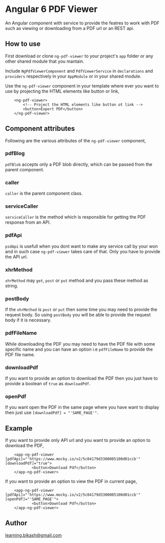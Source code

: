 # Angular 6 PDF Viewer

An Angular component with service to provide the featres to work with PDF such as viewing or downloading from a PDF url or an REST api.

## How to use

First download or clone `ng-pdf-viewer` to your project's `app` folder or any other shared module that you mantain. 

Include `NgPdfViewerComponent` and `PdfViewerService` in `declarations` and `providers` respectively in your `AppModule` or in your shared module.

Use the `ng-pdf-viewer` component in your template where ever you want to use by projecting the HTML elements like button or link,

        <ng-pdf-viewer>
            <!-- Project the HTML elements like button ot link -->
            <button>Export PDF</button>         
        </ng-pdf-viewer>
        
## Component attributes

Following are the various attributes of the `ng-pdf-viewer` component,

### pdfBlog

`pdfBlob` accepts only a PDF blob directly, which can be passed from the parent component.

### caller

`caller` is the parent component class. 

### serviceCaller

`serviceCaller` is the method which is responsible for getting the PDF response from an API.

### pdfApi

`psdApi` is usefull when you dont want to make any service call by your won and in such case `ng-pdf-viewer` takes care of that. Only you have to provide the API url.

### xhrMethod

`xhrMethod` may `get`, `post` or `put` method and you pass these method as string.

### postBody

If the `xhrMethod` is `post` or `put` then some time you may need to provide the request body. So using `postBody` you will be able to provide the request body if it is necessary.

### pdfFileName

While downloading the PDF you may need to have the PDF file with some specific name and you can have an option i.e `pdfFileName` to provide the PDF file name.

### downloadPdf

If you want to provide an option to download the PDF then you just have to provide a boolean of `true` as `downloadPdf`. 

### openPdf

If you want open the PDF in the same page where you have want to display then just use `[downloadPdf] = "'SAME_PAGE'"`.

## Example

If you want to provide only API url and you want to provide an option to download the PDF,

        <app-ng-pdf-viewer [pdfApi]="'https://www.mocky.io/v2/5c04179d3300005100d01ccb'" [downloadPdf]="true">
                <button>Download Pdf</button>
        </app-ng-pdf-viewer>
        
If you want to provide an option to view the PDF in current page,

        <app-ng-pdf-viewer [pdfApi]="'https://www.mocky.io/v2/5c04179d3300005100d01ccb'" [openPdf]="'SAME_PAGE'">
                <button>Download Pdf</button>
        </app-ng-pdf-viewer>

## Author

learning.bikash@gmail.com

